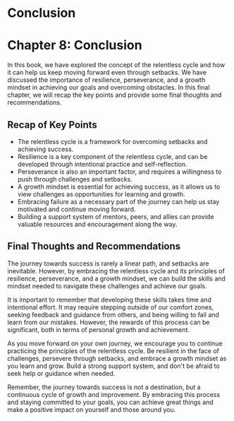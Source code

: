 # Conclusion

Chapter 8: Conclusion
=====================

In this book, we have explored the concept of the relentless cycle and how it can help us keep moving forward even through setbacks. We have discussed the importance of resilience, perseverance, and a growth mindset in achieving our goals and overcoming obstacles. In this final chapter, we will recap the key points and provide some final thoughts and recommendations.

Recap of Key Points
-------------------

* The relentless cycle is a framework for overcoming setbacks and achieving success.
* Resilience is a key component of the relentless cycle, and can be developed through intentional practice and self-reflection.
* Perseverance is also an important factor, and requires a willingness to push through challenges and setbacks.
* A growth mindset is essential for achieving success, as it allows us to view challenges as opportunities for learning and growth.
* Embracing failure as a necessary part of the journey can help us stay motivated and continue moving forward.
* Building a support system of mentors, peers, and allies can provide valuable resources and encouragement along the way.

Final Thoughts and Recommendations
----------------------------------

The journey towards success is rarely a linear path, and setbacks are inevitable. However, by embracing the relentless cycle and its principles of resilience, perseverance, and a growth mindset, we can build the skills and mindset needed to navigate these challenges and achieve our goals.

It is important to remember that developing these skills takes time and intentional effort. It may require stepping outside of our comfort zones, seeking feedback and guidance from others, and being willing to fail and learn from our mistakes. However, the rewards of this process can be significant, both in terms of personal growth and achievement.

As you move forward on your own journey, we encourage you to continue practicing the principles of the relentless cycle. Be resilient in the face of challenges, persevere through setbacks, and embrace a growth mindset as you learn and grow. Build a strong support system, and don't be afraid to seek help or guidance when needed.

Remember, the journey towards success is not a destination, but a continuous cycle of growth and improvement. By embracing this process and staying committed to your goals, you can achieve great things and make a positive impact on yourself and those around you.